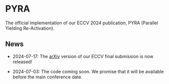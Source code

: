# PYRA
The official implementation of our ECCV 2024 publication, PYRA (Parallel Yielding Re-Activation).

## News

- 2024-07-17: The [arXiv](https://arxiv.org/abs/2403.09192) version of our ECCV final submission is now released!

- 2024-07-03: The code coming soon. We promise that it will be available before the main conference date.
